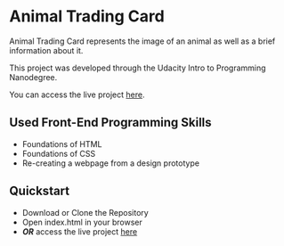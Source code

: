 # Animal Trading Card
Animal Trading Card represents the image of an animal as well as a brief information about it.

This project was developed through the Udacity Intro to Programming Nanodegree.

You can access the live project [here](https://yuliyasheludyakova.github.io/Animal-Trading-Card/).

## Used Front-End Programming Skills
* Foundations of HTML
* Foundations of CSS
* Re-creating a webpage from a design prototype

## Quickstart
* Download or Clone the Repository
* Open index.html in your browser
* _**OR**_ access the live project [here](https://yuliyasheludyakova.github.io/Animal-Trading-Card/)
